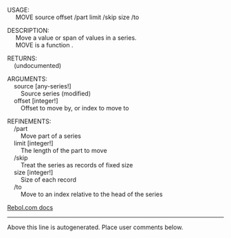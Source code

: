 USAGE:  
&nbsp;&nbsp;&nbsp;&nbsp;&nbsp;MOVE&nbsp;source&nbsp;offset&nbsp;/part&nbsp;limit&nbsp;/skip&nbsp;size&nbsp;/to  
  
DESCRIPTION:  
&nbsp;&nbsp;&nbsp;&nbsp;&nbsp;Move&nbsp;a&nbsp;value&nbsp;or&nbsp;span&nbsp;of&nbsp;values&nbsp;in&nbsp;a&nbsp;series.  
&nbsp;&nbsp;&nbsp;&nbsp;&nbsp;MOVE&nbsp;is&nbsp;a&nbsp;function&nbsp;.  
  
RETURNS:  
&nbsp;&nbsp;&nbsp;&nbsp;(undocumented)  
  
ARGUMENTS:  
&nbsp;&nbsp;&nbsp;&nbsp;source&nbsp;[any-series!]  
&nbsp;&nbsp;&nbsp;&nbsp;&nbsp;&nbsp;&nbsp;&nbsp;Source&nbsp;series&nbsp;(modified)  
&nbsp;&nbsp;&nbsp;&nbsp;offset&nbsp;[integer!]  
&nbsp;&nbsp;&nbsp;&nbsp;&nbsp;&nbsp;&nbsp;&nbsp;Offset&nbsp;to&nbsp;move&nbsp;by,&nbsp;or&nbsp;index&nbsp;to&nbsp;move&nbsp;to  
  
REFINEMENTS:  
&nbsp;&nbsp;&nbsp;&nbsp;/part  
&nbsp;&nbsp;&nbsp;&nbsp;&nbsp;&nbsp;&nbsp;&nbsp;Move&nbsp;part&nbsp;of&nbsp;a&nbsp;series  
&nbsp;&nbsp;&nbsp;&nbsp;limit&nbsp;[integer!]  
&nbsp;&nbsp;&nbsp;&nbsp;&nbsp;&nbsp;&nbsp;&nbsp;The&nbsp;length&nbsp;of&nbsp;the&nbsp;part&nbsp;to&nbsp;move  
&nbsp;&nbsp;&nbsp;&nbsp;/skip  
&nbsp;&nbsp;&nbsp;&nbsp;&nbsp;&nbsp;&nbsp;&nbsp;Treat&nbsp;the&nbsp;series&nbsp;as&nbsp;records&nbsp;of&nbsp;fixed&nbsp;size  
&nbsp;&nbsp;&nbsp;&nbsp;size&nbsp;[integer!]  
&nbsp;&nbsp;&nbsp;&nbsp;&nbsp;&nbsp;&nbsp;&nbsp;Size&nbsp;of&nbsp;each&nbsp;record  
&nbsp;&nbsp;&nbsp;&nbsp;/to  
&nbsp;&nbsp;&nbsp;&nbsp;&nbsp;&nbsp;&nbsp;&nbsp;Move&nbsp;to&nbsp;an&nbsp;index&nbsp;relative&nbsp;to&nbsp;the&nbsp;head&nbsp;of&nbsp;the&nbsp;series  

[Rebol.com docs](http://www.rebol.com/r3/docs/functions/move.html)
___
Above this line is autogenerated. Place user comments below.